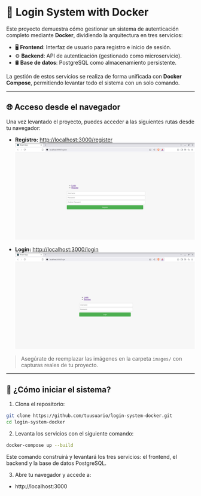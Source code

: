 # 🔐 Login System with Docker

Este proyecto demuestra cómo gestionar un sistema de autenticación completo mediante **Docker**, dividiendo la arquitectura en tres servicios:

- 🖥️ **Frontend**: Interfaz de usuario para registro e inicio de sesión.
- ⚙️ **Backend**: API de autenticación (gestionado como microservicio).
- 🛢️ **Base de datos**: PostgreSQL como almacenamiento persistente.

La gestión de estos servicios se realiza de forma unificada con **Docker Compose**, permitiendo levantar todo el sistema con un solo comando.

---

## 🌐 Acceso desde el navegador

Una vez levantado el proyecto, puedes acceder a las siguientes rutas desde tu navegador:

- **Registro:** [http://localhost:3000/register](http://localhost:3000/register)  
  ![Registro](images/register.png)

- **Login:** [http://localhost:3000/login](http://localhost:3000/login)  
  ![Login](images/login.png)

> Asegúrate de reemplazar las imágenes en la carpeta `images/` con capturas reales de tu proyecto.

---

## 🚀 ¿Cómo iniciar el sistema?

1. Clona el repositorio:

```bash
git clone https://github.com/tuusuario/login-system-docker.git
cd login-system-docker
```

2. Levanta los servicios con el siguiente comando:

```bash
docker-compose up --build
```
Este comando construirá y levantará los tres servicios: el frontend, el backend y la base de datos PostgreSQL.

3. Abre tu navegador y accede a:

- http://localhost:3000
